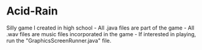 # Acid-Rain
Silly game I created in high school -
All .java files are part of the game -
All .wav files are music files incorporated in the game -
If interested in playing, run the "GraphicsScreenRunner.java" file.
